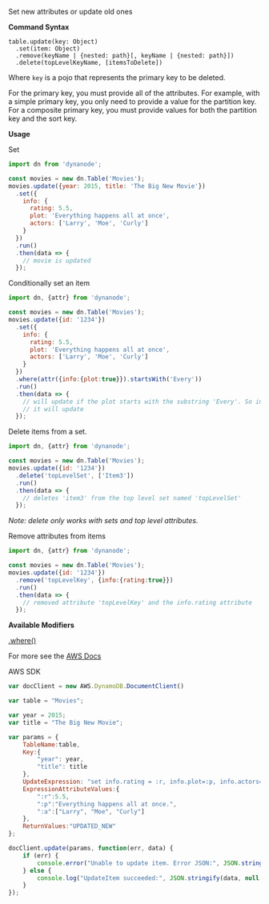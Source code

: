 Set new attributes or update old ones

**Command Syntax**
```
table.update(key: Object)
  .set(item: Object)
  .remove(keyName | {nested: path}[, keyName | {nested: path}])
  .delete(topLevelKeyName, [itemsToDelete])
```

Where `key` is a pojo that represents the primary key to be deleted.

For the primary key, you must provide all of the attributes. For example, with a simple primary key, you only need to provide a value for the partition key. For a composite primary key, you must provide values for both the partition key and the sort key.

**Usage**

Set

```javascript
import dn from 'dynanode';

const movies = new dn.Table('Movies');
movies.update({year: 2015, title: 'The Big New Movie'})
  .set({
    info: {
      rating: 5.5,
      plot: 'Everything happens all at once',
      actors: ['Larry', 'Moe', 'Curly']
    }
  })
  .run()
  .then(data => {
    // movie is updated
  });
```

Conditionally set an item

```javascript
import dn, {attr} from 'dynanode';

const movies = new dn.Table('Movies');
movies.update({id: '1234'})
  .set({
    info: {
      rating: 5.5,
      plot: 'Everything happens all at once',
      actors: ['Larry', 'Moe', 'Curly']
    }
  })
  .where(attr({info:{plot:true}}).startsWith('Every'))
  .run()
  .then(data => {
    // will update if the plot starts with the substring 'Every'. So in this case 
    // it will update
  });
```

Delete items from a set.

```javascript
import dn, {attr} from 'dynanode';

const movies = new dn.Table('Movies');
movies.update({id: '1234'})
  .delete('topLevelSet', ['Item3'])
  .run()
  .then(data => {
    // deletes 'item3' from the top level set named 'topLevelSet' 
  });
```

*Note: delete only works with sets and top level attributes.*

Remove attributes from items

```javascript
import dn, {attr} from 'dynanode';

const movies = new dn.Table('Movies');
movies.update({id: '1234'})
  .remove('topLevelKey', {info:{rating:true}})
  .run()
  .then(data => {
    // removed attribute 'topLevelKey' and the info.rating attribute 
  });
```

**Available Modifiers**

[.where()](/modifiers/pluck.md) <br>

For more see the [AWS Docs](http://docs.aws.amazon.com/amazondynamodb/latest/APIReference/API_UpdateItem.html)

AWS SDK

```javascript
var docClient = new AWS.DynamoDB.DocumentClient()

var table = "Movies";

var year = 2015;
var title = "The Big New Movie";

var params = {
    TableName:table,
    Key:{
        "year": year,
        "title": title
    },
    UpdateExpression: "set info.rating = :r, info.plot=:p, info.actors=:a",
    ExpressionAttributeValues:{
        ":r":5.5,
        ":p":"Everything happens all at once.",
        ":a":["Larry", "Moe", "Curly"]
    },
    ReturnValues:"UPDATED_NEW"
};

docClient.update(params, function(err, data) {
    if (err) {
        console.error("Unable to update item. Error JSON:", JSON.stringify(err, null, 2));
    } else {
        console.log("UpdateItem succeeded:", JSON.stringify(data, null, 2));
    }
});
```
